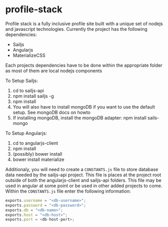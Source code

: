 # profile-stack
Profile stack is a fully inclusive profile site built with a unique set of nodejs and javascript technologies. Currently
the project has the following dependencies:

* Sailjs
* Angularjs
* MaterializeCSS

Each projects dependencies have to be done within the appropriate folder as most of them are local nodejs components

To Setup Sailjs:
 1. cd to sailjs-api
 2. npm install sailjs -g
 3. npm install
 4. You will also have to install mongoDB if you want to use the default setup. See mongoDB docs on howto
 5. If installing mongoDB, install the mongoDB adapter: npm install sails-mongo


To Setup Angularjs:
 1. cd to angularjs-client
 2. npm install
 3. (possibly) bower install
 4. bower install materialize

 Additionaly, you will need to create a `CONSTANTS.js` file to store database data needed by the sailjs-api project. This
 file is places at the project root outside of both the angularjs-client and sailjs-api folders. This file may be used
 in angular at some point or be used in other added projects to come. Within the `CONSTANTS.js` file enter the following
 information:

 ````javascript
 exports.username = "<db-username>";
 exports.password = "<db-password>";
 exports.db = "<db-name>";
 exports.host = "<db-host>";
 exports.port = <db-host-port>;
 ````
